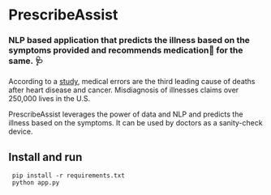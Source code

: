 # PrescribeAssist
### NLP based application that predicts the illness based on the symptoms provided and recommends medication💊 for the same. 🩺  
  


According to a [study](https://www.hopkinsmedicine.org/news/media/releases/study_suggests_medical_errors_now_third_leading_cause_of_death_in_the_us), medical errors are the third leading cause of deaths after heart disease and cancer. Misdiagnosis of illnesses claims over 250,000 lives in the U.S. 

PrescribeAssist leverages the power of data and NLP and predicts the illness based on the symptoms. It can be used by doctors as a sanity-check device. 


## Install and run
  ``` pip install -r requirements.txt```  
  ``` python app.py```


